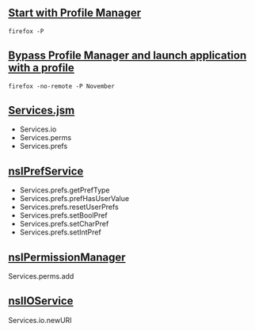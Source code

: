[Start with Profile Manager][clo]
---------------------------------

~~~
firefox -P
~~~

[Bypass Profile Manager and launch application with a profile][855899]
----------------------------------------------------------------------

~~~
firefox -no-remote -P November
~~~

[Services.jsm][srvc]
--------------------
- Services.io
- Services.perms
- Services.prefs

[nsIPrefService][pref]
----------------------------
- Services.prefs.getPrefType
- Services.prefs.prefHasUserValue
- Services.prefs.resetUserPrefs
- Services.prefs.setBoolPref
- Services.prefs.setCharPref
- Services.prefs.setIntPref

[nsIPermissionManager][perm]
----------------------------
Services.perms.add

[nsIIOService][io]
------------------
Services.io.newURI

[855899]:
//bugzilla.mozilla.org/show_bug.cgi?id=855899
[clo]:
//developer.mozilla.org/docs/mozilla/command_line_options
[io]:
//developer.mozilla.org/docs/mozilla/tech/xpcom/reference/interface/nsiioservice
[perm]:
//developer.mozilla.org/docs/mozilla/tech/xpcom/reference/interface/nsipermissionmanager
[pref]:
//developer.mozilla.org/docs/mozilla/tech/xpcom/reference/interface/nsiprefservice
[srvc]://developer.mozilla.org/docs/Mozilla/JavaScript_code_modules/Services.jsm
